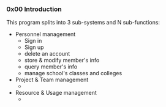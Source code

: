 ### 0x00 Introduction

This program splits into 3 sub-systems and N sub-functions:

- Personnel management
  - Sign in
  - Sign up
  - delete an account
  - store & modify member's info
  - query member's info
  - manage school's classes and colleges
- Project & Team management
  - ​
- Resource & Usage management
  - ​